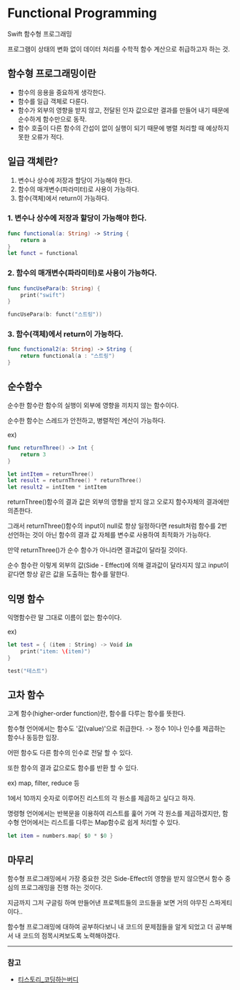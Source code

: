 # Functional Programming
Swift 함수형 프로그래밍

프로그램이 상태의 변화 없이 데이터 처리를 수학적 함수 계산으로 취급하고자 하는 것.


## 함수형 프로그래밍이란
- 함수의 응용을 중요하게 생각한다.
- 함수를 일급 객체로 다룬다.
- 함수가 외부의 영향을 받지 않고, 전달된 인자 값으로만 결과를 만들어 내기 때문에 순수하게 함수만으로 동작.
- 함수 호출이 다른 함수의 간섭이 없이 실행이 되기 때문에 병렬 처리할 때 예상하지 못한 오류가 적다.

## 일급 객체란?
1. 변수나 상수에 저장과 할당이 가능해야 한다.
2. 함수의 매개변수(파라미터)로 사용이 가능하다.
3. 함수(객체)에서 return이 가능하다.

### 1. 변수나 상수에 저장과 할당이 가능해야 한다.
```swift
func functional(a: String) -> String {
    return a
}
let funct = functional
```

### 2. 함수의 매개변수(파라미터)로 사용이 가능하다.
```swift
func funcUsePara(b: String) {
    print("swift")
}

funcUsePara(b: funct("스트링"))
```

### 3. 함수(객체)에서 return이 가능하다.
```swift
func functional2(a: String) -> String {
    return functional(a : "스트링")
}
```

## 순수함수
순수한 함수란 함수의 실행이 외부에 영향을 끼치지 않는 함수이다.

순수한 함수는 스레드가 안전하고, 병렬적인 계산이 가능하다.

ex)
```swift
func returnThree() -> Int {
    return 3
}

let intItem = returnThree()
let result = returnThree() * returnThree()
let result2 = intItem * intItem
```
returnThree()함수의 결과 값은 외부의 영향을 받지 않고 오로지 함수자체의 결과에만 의존한다.

그래서 returnThree()함수의 input이 null로 항상 일정하다면 result처럼 함수를 2번 선언하는 것이 아닌 함수의 결과 값 자체를 변수로 사용하여 최적화가 가능하다.

만약 returnThree()가 순수 함수가 아니라면 결과값이 달라질 것이다.

순수 함수란 이렇게 외부의 값(Side - Effect)에 의해 결과값이 달라지지 않고 input이 같다면 항상 같은 값을 도출하는 함수를 말한다.

## 익명 함수
익명함수란 말 그대로 이름이 없는 함수이다.

ex)
```swift
let test = { (item : String) -> Void in 
    print("item: \(item)")
}

test("테스트")
```

## 고차 함수
고계 함수(higher-order function)란, 함수를 다루는 함수를 뜻한다.

함수형 언어에서는 함수도 '값(value)'으로 취급한다. -> 정수 1이나 인수를 제곱하는 함수나 동등한 입장.

어떤 함수도 다른 함수의 인수로 전달 할 수 있다.

또한 함수의 결과 값으로도 함수를 반환 할 수 있다.

ex) map, filter, reduce 등

1에서 10까지 숫자로 이루어진 리스트의 각 원소를 제곱하고 싶다고 하자. 

명령형 언어에서는 반복문을 이용하여 리스트를 훑어 가며 각 원소를 제곱하겠지만, 함수형 언어에서는 리스트를 다루는 Map함수로 쉽게 처리할 수 있다. 

 
```swift
let item = numbers.map{ $0 * $0 }
```

## 마무리
함수형 프로그래밍에서 가장 중요한 것은 Side-Effect의 영향을 받지 않으면서 함수 중심의 프로그래밍을 진행 하는 것이다.

지금까지 그저 구글링 하며 만들어낸 프로젝트들의 코드들을 보면 거의 야무진 스파게티이다..

함수형 프로그래밍에 대하여 공부하다보니 내 코드의 문제점들을 알게 되었고 더 공부해서 내 코드의 점목시켜보도록 노력해야겠다.

***

### 참고
- [티스토리_코딩하는버디](https://coding-rengar.tistory.com/)
